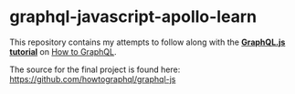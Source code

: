 # graphql-javascript-apollo-learn

This repository contains my attempts to follow along with the [**GraphQL.js tutorial**](https://www.howtographql.com/graphql-js/0-introduction/) on [How to GraphQL](https://www.howtographql.com/). 

The source for the final project is found here: https://github.com/howtographql/graphql-js
